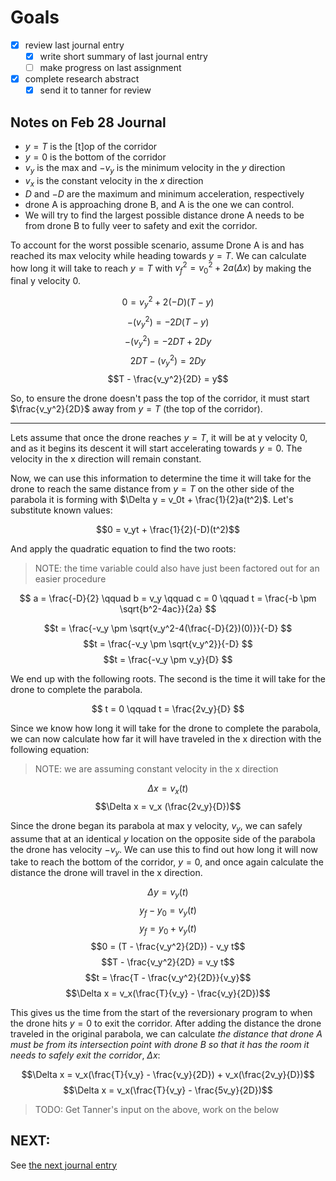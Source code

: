 # Goals

- [x] review last journal entry
  - [x] write short summary of last journal entry
  - [ ] make progress on last assignment
- [x] complete research abstract
  - [x] send it to tanner for review

## Notes on Feb 28 Journal

- $y = T$ is the \[t\]op of the corridor
- $y = 0$ is the bottom of the corridor
- $v_y$ is the max and $-v_y$ is the minimum velocity in the $y$ direction
- $v_x$ is the constant velocity in the $x$ direction
- $D$ and $-D$ are the maximum and minimum acceleration, respectively
- drone A is approaching drone B, and A is the one we can control.
- We will try to find the largest possible distance drone A needs to be from
  drone B to fully veer to safety and exit the corridor.

To account for the worst possible scenario, assume Drone A is and has reached
its max velocity while heading towards $y=T$. We can calculate how long it will
take to reach $y=T$ with $v_f^2 = v_0^2 + 2a(\Delta x)$ by making the final y
velocity 0.

$$0 ={v_y}^2 + 2 (-D)(T-y)$$
$$-(v_y^2) = -2D(T-y)$$
$$-(v_y^2) = -2DT+2Dy$$
$$2DT-(v_y^2) = 2Dy$$
$$T - \frac{v_y^2}{2D} = y$$

So, to ensure the drone doesn't pass the top of the corridor, it must start
$\frac{v_y^2}{2D}$ away from $y = T$ (the top of the corridor).

---

Lets assume that once the drone reaches $y = T$, it will be at y velocity 0, and
as it begins its descent it will start accelerating towards $y = 0$. The
velocity in the x direction will remain constant.

Now, we can use this information to determine the time it will take for the
drone to reach the same distance from $y = T$ on the other side of the parabola
it is forming with $\Delta y = v_0t + \frac{1}{2}a(t^2)$. Let's substitute known
values:

$$0 = v_yt + \frac{1}{2}(-D)(t^2)$$

And apply the quadratic equation to find the two roots:

> NOTE: the time variable could also have just been factored out for an easier
> procedure

<!-- <details> -->
<!--   <summary><b>(collapsed here)</b></summary> -->

$$
a = \frac{-D}{2}
\qquad
b = v_y
\qquad
c = 0
\qquad
t = \frac{-b \pm \sqrt{b^2-4ac}}{2a}
$$

$$t = \frac{-v_y \pm \sqrt{v_y^2-4(\frac{-D}{2})(0)}}{-D} $$
$$t = \frac{-v_y \pm \sqrt{v_y^2}}{-D} $$
$$t = \frac{-v_y \pm v_y}{D} $$

<!-- </details> -->

We end up with the following roots. The second is the time it will take for the
drone to complete the parabola.

$$
t = 0
\qquad
t = \frac{2v_y}{D}
$$

Since we know how long it will take for the drone to complete the parabola, we
can now calculate how far it will have traveled in the x direction with the
following equation:

> NOTE: we are assuming constant velocity in the x direction

$$\Delta x =v_x(t)$$
$$\Delta x = v_x (\frac{2v_y}{D})$$

Since the drone began its parabola at max y velocity, $v_y$, we can safely assume
that at an identical $y$ location on the opposite side of the parabola the drone
has velocity $-v_y$. We can use this to find out how long it will now take to
reach the bottom of the corridor, $y = 0$, and once again calculate the distance
the drone will travel in the x direction.

$$\Delta y = v_y(t)$$
$$y_f - y_0= v_y(t)$$
$$y_f = y_0 + v_y(t)$$
$$0 = (T - \frac{v_y^2}{2D}) - v_y t$$
$$T - \frac{v_y^2}{2D} = v_y t$$
$$t = \frac{T - \frac{v_y^2}{2D}}{v_y}$$
$$\Delta x = v_x(\frac{T}{v_y} - \frac{v_y}{2D})$$

This gives us the time from the start of the reversionary program to when the
drone hits $y=0$ to exit the corridor. After adding the distance the drone
traveled in the original parabola, we can calculate _the distance that drone A
must be from its intersection point with drone B so that it has the room it
needs to safely exit the corridor_, $\Delta x$:

$$\Delta x = v_x(\frac{T}{v_y} - \frac{v_y}{2D}) + v_x(\frac{2v_y}{D})$$
$$\Delta x = v_x(\frac{T}{v_y} - \frac{5v_y}{2D})$$

> TODO: Get Tanner's input on the above, work on the below

## NEXT:

See [the next journal entry](2024-04-17.md)

